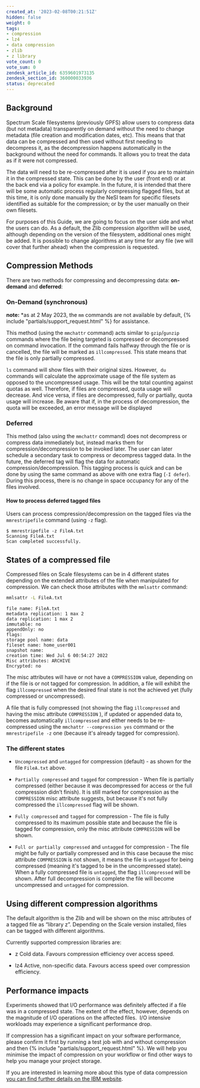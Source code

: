 ```yaml
---
created_at: '2023-02-08T00:21:51Z'
hidden: false
weight: 0
tags:
- compression
- lz4
- data compression
- zlib
- z library
vote_count: 0
vote_sum: 0
zendesk_article_id: 6359601973135
zendesk_section_id: 360000033936
status: deprecated
---
```


## Background

Spectrum Scale filesystems (previously GPFS) allow users to compress
data (but not metadata) transparently on demand without the need to
change metadata (file creation and modification dates, etc). This means
that that data can be compressed and then used without first needing to
decompress it, as the decompression happens automatically in the
background without the need for commands. It allows you to treat the
data as if it were not compressed.

The data will need to be re-compressed after it is used if you are to
maintain it in the compressed state. This can be done by the user (front
end) or at the back end via a policy for example. In the future, it is
intended that there will be some automatic process regularly compressing
flagged files, but at this time, it is only done manually by the NeSI
team for specific filesets identified as suitable for the compression;
or by the user manually on their own filesets.

For purposes of this Guide, we are going to focus on the user side and
what the users can do. As a default, the Zlib compression algorithm will
be used, although depending on the version of the filesystem, additional
ones might be added. It is possible to change algorithms at any time for
any file (we will cover that further ahead) when the compression is
requested.

## Compression Methods

There are two methods for compressing and decompressing data:
**on-demand** and **deferred**:

### On-Demand (synchronous)

**note:** *as at 2 May 2023, the `mm` commands are not available by
default, {% include "partials/support_request.html" %} for assistance.

This method (using the `mmchattr` command) acts similar to
`gzip`/`gunzip` commands where the file being targeted is compressed or
decompressed on command invocation. If the command fails halfway through
the file or is cancelled, the file will be marked as `illcompressed`.
This state means that the file is only partially compressed.

`ls` command will show files with their original sizes. However,  `du`
commands will calculate the approximate usage of the file system as
opposed to the uncompressed usage. This will be the total counting
against quotas as well. Therefore, if files are compressed, quota usage
will decrease. And vice versa, if files are decompressed, fully or
partially, quota usage will increase. Be aware that if, in the process
of decompression, the quota will be exceeded, an error message will be
displayed

### Deferred

This method (also using the `mmchattr` command) does not decompress or
compress data immediately but, instead marks them for
compression/decompression to be invoked later. The user can later
schedule a secondary task to compress or decompress tagged data. In the
future, the deferred tag will flag the data for automatic
compression/decompression. This tagging process is quick and can be done
by using the same command as above with one extra flag (`-I defer`).
During this process, there is no change in space occupancy for any of
the files involved.

#### How to process deferred tagged files

Users can process compression/decompression on the tagged files via the
`mmrestripefile` command (using `-z` flag).

``` sl
$ mmrestripefile -z FileA.txt
Scanning FileA.txt
Scan completed successfully.
```

## States of a compressed file

Compressed files on Scale filesystems can be in 4 different states
depending on the extended attributes of the file when manipulated for
compression. We can check those attributes with the `mmlsattr` command:

``` sh
mmlsattr -L FileA.txt
```

```out
file name: FileA.txt
metadata replication: 1 max 2
data replication: 1 max 2
immutable: no
appendOnly: no
flags:
storage pool name: data
fileset name: home_user001
snapshot name:
creation time: Wed Jul 6 00:54:27 2022
Misc attributes: ARCHIVE
Encrypted: no
```

The misc attributes will have or not have a `COMPRESSION` value,
depending on if the file is or not tagged for compression. In addition,
a file will exhibit the flag `illcompressed` when the desired final
state is not the achieved yet (fully compressed or uncompressed).

A file that is fully compressed (not showing the flag `illcompressed`
and having the misc attribute `COMPRESSION` ), if updated or appended
data to, becomes automatically `illcompressed` and either needs to be
re-compressed using the `mmchattr --compression yes` command or the
`mmrestripefile -z` one (because it's already tagged for compression).

### The different states

- `Uncompressed` and `untagged` for compression (default) - as
    shown for the file `FileA.txt` above.

- `Partially compressed` and `tagged` for compression - When file
    is partially compressed (either because it was decompressed for
    access or the full compression didn’t finish). It is still marked
    for compression as the `COMPRESSION` misc attribute suggests, but
    because it's not fully compressed the `illcompressed` flag will be
    shown.

- `Fully compressed` and `tagged` for compression - The file is
    fully compressed to its maximum possible state and because the file
    is tagged for compression, only the misc attribute `COMPRESSION`
    will be shown.

- `Full or partially compressed` and `untagged` for compression -
    The file might be fully or partially compressed and in this case
    because the misc attribute `COMPRESSION` is not shown, it means the
    file is `untagged` for being compressed (meaning it's tagged to be in
    the uncompressed state). When a fully compressed file is `untagged`,
    the flag `illcompressed` will be shown. After full decompression is
    complete the file will become uncompressed and `untagged` for
    compression.

## Using different compression algorithms

The default algorithm is the Zlib and will be shown on the misc
attributes of a tagged file as “library z”. Depending on the Scale
version installed, files can be tagged with different algorithms.

Currently supported compression libraries are:

- z Cold data. Favours compression efficiency over access speed.

- lz4 Active, non-specific data. Favours access speed over compression
    efficiency.

## Performance impacts

Experiments showed that I/O performance was definitely affected if a
file was in a compressed state. The extent of the effect, however,
depends on the magnitude of I/O operations on the affected files.  I/O
intensive workloads may experience a significant performance drop.  
  
If compression has a significant impact on your software performance,
please confirm it first by running a test job with and without
compression and then {% include "partials/support_request.html" %}. We will help
you minimise the impact of compression on your workflow or find other
ways to help you manage your project storage.

If you are interested in learning more about this type of data
compression [you can find further details on the IBM website](https://www.ibm.com/docs/en/spectrum-scale/4.2.2?topic=systems-file-compression).
